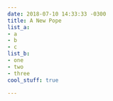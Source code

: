 ```yaml
---
date: 2018-07-10 14:33:33 -0300
title: A New Pope
list_a:
- a
- b
- c
list_b:
- one
- two
- three
cool_stuff: true

---
```

